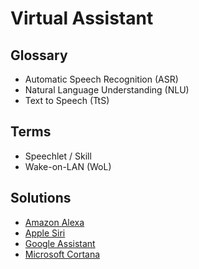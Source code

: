# Virtual Assistant

## Glossary

- Automatic Speech Recognition (ASR)
- Natural Language Understanding (NLU)
- Text to Speech (TtS)

## Terms

- Speechlet / Skill
- Wake-on-LAN (WoL)

## Solutions

- [Amazon Alexa](/amazon/amazon-alexa.md)
- [Apple Siri](/apple/siri.md)
- [Google Assistant](/google/assistant.md)
- [Microsoft Cortana](/microsoft/cortana.md)

